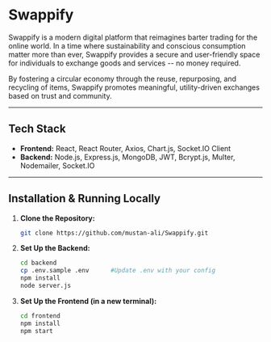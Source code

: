 # Swappify

Swappify is a modern digital platform that reimagines barter trading for the online world. In a time where sustainability and conscious consumption matter more than ever, Swappify provides a secure and user-friendly space for individuals to exchange goods and services -- no money required.

By fostering a circular economy through the reuse, repurposing, and recycling of items, Swappify promotes meaningful, utility-driven exchanges based on trust and community.

---

## Tech Stack

- **Frontend:** React, React Router, Axios, Chart.js, Socket.IO Client
- **Backend:** Node.js, Express.js, MongoDB, JWT, Bcrypt.js, Multer, Nodemailer, Socket.IO

---

## Installation & Running Locally

1. **Clone the Repository:**
   ```bash
   git clone https://github.com/mustan-ali/Swappify.git
   ```
2. **Set Up the Backend:**
   ```bash
   cd backend
   cp .env.sample .env      #Update .env with your config
   npm install
   node server.js
   ```
3. **Set Up the Frontend (in a new terminal):**
   ```bash
   cd frontend
   npm install
   npm start
   ```
